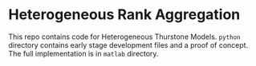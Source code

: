 Heterogeneous Rank Aggregation
===

This repo contains code for Heterogeneous Thurstone Models. `python` directory contains early stage development files and a proof of concept. The full implementation is in `matlab` directory.